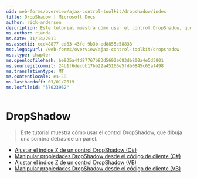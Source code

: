 ```yaml
---
uid: web-forms/overview/ajax-control-toolkit/dropshadow/index
title: DropShadow | Microsoft Docs
author: rick-anderson
description: Este tutorial muestra cómo usar el control DropShadow, que dibuja una sombra detrás de un panel.
ms.author: riande
ms.date: 11/14/2011
ms.assetid: ccd48877-ed83-43fe-9b3b-ed8855e58833
msc.legacyurl: /web-forms/overview/ajax-control-toolkit/dropshadow
msc.type: chapter
ms.openlocfilehash: be935a4fd87767b83d5692e683db800a4e5d5801
ms.sourcegitcommit: 24b1f6decbb17bb22a45166e5fdb0845c65af498
ms.translationtype: MT
ms.contentlocale: es-ES
ms.lasthandoff: 03/01/2019
ms.locfileid: "57023962"
---
```

<a name="dropshadow"></a>DropShadow
====================
> Este tutorial muestra cómo usar el control DropShadow, que dibuja una sombra detrás de un panel.


- [Ajustar el índice Z de un control DropShadow (C#)](adjusting-the-z-index-of-a-dropshadow-cs.md)
- [Manipular propiedades DropShadow desde el código de cliente (C#)](manipulating-dropshadow-properties-from-client-code-cs.md)
- [Ajustar el índice Z de un control DropShadow (VB)](adjusting-the-z-index-of-a-dropshadow-vb.md)
- [Manipular propiedades DropShadow desde el código de cliente (VB)](manipulating-dropshadow-properties-from-client-code-vb.md)
